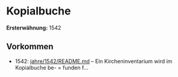 # Kopialbuche

**Ersterwähnung:** 1542

## Vorkommen
- 1542: [jahre/1542/README.md](../jahre/1542/README.md) – Ein Kircheninventarium wird im Kopialbuche be- =
funden f...
